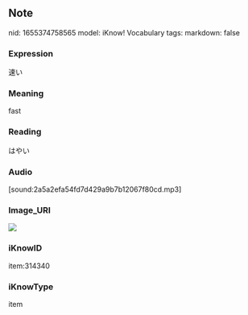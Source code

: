 ## Note
nid: 1655374758565
model: iKnow! Vocabulary
tags: 
markdown: false

### Expression
速い

### Meaning
fast

### Reading
はやい

### Audio
[sound:2a5a2efa54fd7d429a9b7b12067f80cd.mp3]

### Image_URI
<img src="79aafab51c35ba19bb9a8b6e0535c5c2.jpg">

### iKnowID
item:314340

### iKnowType
item
